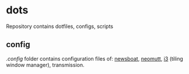 # dots

Repository contains dotfiles, configs, scripts

## config

*.config* folder contains configuration files of: [newsboat](https://newsboat.org/index.html), [neomutt](https://neomutt.org/), [i3](https://i3wm.org/) (tiling window manager), transmission.